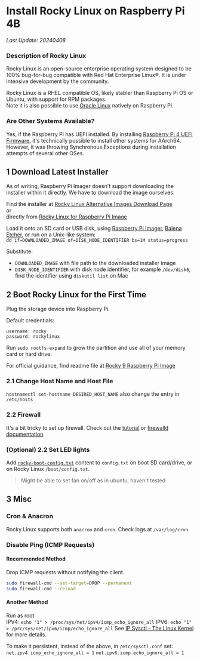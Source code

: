 # Install Rocky Linux on Raspberry Pi 4B
*Last Update: 20240408*

### Description of Rocky Linux
Rocky Linux is an open-source enterprise operating system designed to be 100% bug-for-bug compatible with Red Hat Enterprise Linux®. It is under intensive development by the community.

Rocky Linux is a RHEL compatible OS, likely stabler than Raspberry Pi OS or Ubuntu, with support for RPM packages.<br/>
Note it is also possible to use [Oracle Linux](https://www.oracle.com/linux/downloads/linux-arm-downloads.html) natively on Raspberry Pi.<br/>

### Are Other Systems Available?
Yes, if the Raspberry Pi has UEFI installed.
By installing [Raspberry Pi 4 UEFI Firmware](https://github.com/pftf/RPi4), it's technically possible to install other systems for AArch64. However, it was throwing Synchronous Exceptions during installation attempts of several other OSes.<br/>

## 1 Download Latest Installer
As of writing, Raspberry Pi Imager doesn't support downloading the installer within it directly. We have to download the image ourselves.

Find the installer at [Rocky Linux Alternative Images Download Page](https://rockylinux.org/alternative-images)<br/>
or<br/>
directly from [Rocky Linux for Raspberry Pi Image](https://dl.rockylinux.org/pub/sig/9/altarch/aarch64/images/RockyLinuxRpi_9-latest.img.xz)<br/>

Load it onto an SD card or USB disk, using [Raspberry Pi Imager](https://www.raspberrypi.com/software/), [Balena Etcher](https://www.balena.io/etcher/), or run on a Unix-like system:<br/>
`dd if=DOWNLOADED_IMAGE of=DISK_NODE_IDENTIFIER bs=1M status=progress`<br/>

Substitute:
- `DOWNLOADED_IMAGE` with file path to the downloaded installer image
- `DISK_NODE_IDENTIFIER` with disk node identifier, for example `/dev/disk6`, find the identifier using `diskutil list` on Mac

## 2 Boot Rocky Linux for the First Time
Plug the storage device into Raspberry Pi.<br/>

Default credentials:<br/>
```
username: rocky
password: rockylinux
```
Run `sudo rootfs-expand` to grow the partition and use all of your memory card or hard drive.<br/>

For official guidance, find readme file at [Rocky 9 Raspberry Pi Image](https://dl.rockylinux.org/pub/sig/9/altarch/aarch64/images/README.txt)<br/>

### 2.1 Change Host Name and Host File
`hostnamectl set-hostname DESIRED_HOST_NAME`
also change the entry in `/etc/hosts`

### 2.2 Firewall
It's a bit tricky to set up firewall. Check out the [tutorial](https://docs.rockylinux.org/guides/security/firewalld-beginners/) or [firewalld documentation](https://firewalld.org/documentation/).

### (Optional) 2.2 Set LED lights
Add [`rocky-boot-config.txt`](rocky-boot-config.txt) content to `config.txt` on boot SD card/drive, or on Rocky Linux `/boot/config.txt`.
> Might be able to set fan on/off as in ubuntu, haven't tested

## 3 Misc
### Cron & Anacron
Rocky Linux supports both `anacron` and `cron`. Check logs at `/var/log/cron`

### Disable Ping (ICMP Requests)
#### Recommended Method
Drop ICMP requests without notifying the client.
```bash
sudo firewall-cmd --set-target=DROP --permanent
sudo firewall-cmd --reload
```
#### Another Method
Run as root<br/>
IPV4: `echo "1" > /proc/sys/net/ipv4/icmp_echo_ignore_all`
IPV6: `echo "1" > /prc/sys/net/ipv6/icmp/echo_ignore_all`
See [IP Sysctl - The Linux Kernel](https://docs.kernel.org/networking/ip-sysctl.html) for more details.

To make it persistent, instead of the above, in `/etc/sysctl.conf` set:<br/>
`net.ipv4.icmp_echo_ignore_all = 1`
`net.ipv6.icmp.echo_ignore_all = 1`
